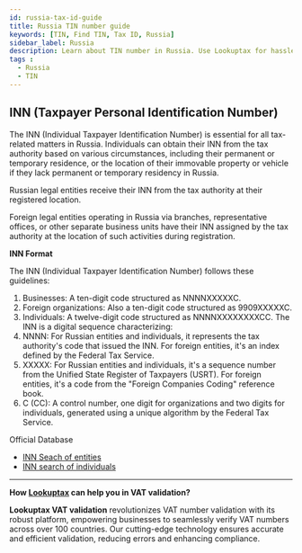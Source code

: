 ```yaml
---
id: russia-tax-id-guide
title: Russia TIN number guide
keywords: [TIN, Find TIN, Tax ID, Russia]
sidebar_label: Russia
description: Learn about TIN number in Russia. Use Lookuptax for hassle-free tax id validation in Russia and other 100+ countries
tags : 
  - Russia
  - TIN
---
```


## INN (Taxpayer Personal Identification Number)

The INN (Individual Taxpayer Identification Number) is essential for all tax-related matters in Russia. Individuals can obtain their INN from the tax authority based on various circumstances, including their permanent or temporary residence, or the location of their immovable property or vehicle if they lack permanent or temporary residency in Russia.

Russian legal entities receive their INN from the tax authority at their registered location. 

Foreign legal entities operating in Russia via branches, representative offices, or other separate business units have their INN assigned by the tax authority at the location of such activities during registration.

**INN Format**

The INN (Individual Taxpayer Identification Number) follows these guidelines:
1) Businesses: A ten-digit code structured as NNNNXXXXXC.
2) Foreign organizations: Also a ten-digit code structured as 9909XXXXXC.
3) Individuals: A twelve-digit code structured as NNNNXXXXXXXXCC.
The INN is a digital sequence characterizing:
1) NNNN: For Russian entities and individuals, it represents the tax authority's code that issued the INN. For foreign entities, it's an index defined by the Federal Tax Service.
2) XXXXX: For Russian entities and individuals, it's a sequence number from the Unified State Register of Taxpayers (USRT). For foreign entities, it's a code from the "Foreign Companies Coding" reference book.
3) C (CC): A control number, one digit for organizations and two digits for individuals, generated using a unique algorithm by the Federal Tax Service.


Official Database 

* [INN Seach of entities](https://egrul.nalog.ru/index.html)
* [INN search of individuals](https://service.nalog.ru/inn.do)

----
**How [Lookuptax](https://lookuptax.com/) can help you in VAT validation?**

**Lookuptax VAT validation** revolutionizes VAT number validation with its robust platform, empowering businesses to seamlessly verify VAT numbers across over 100 countries. Our cutting-edge technology ensures accurate and efficient validation, reducing errors and enhancing compliance.
